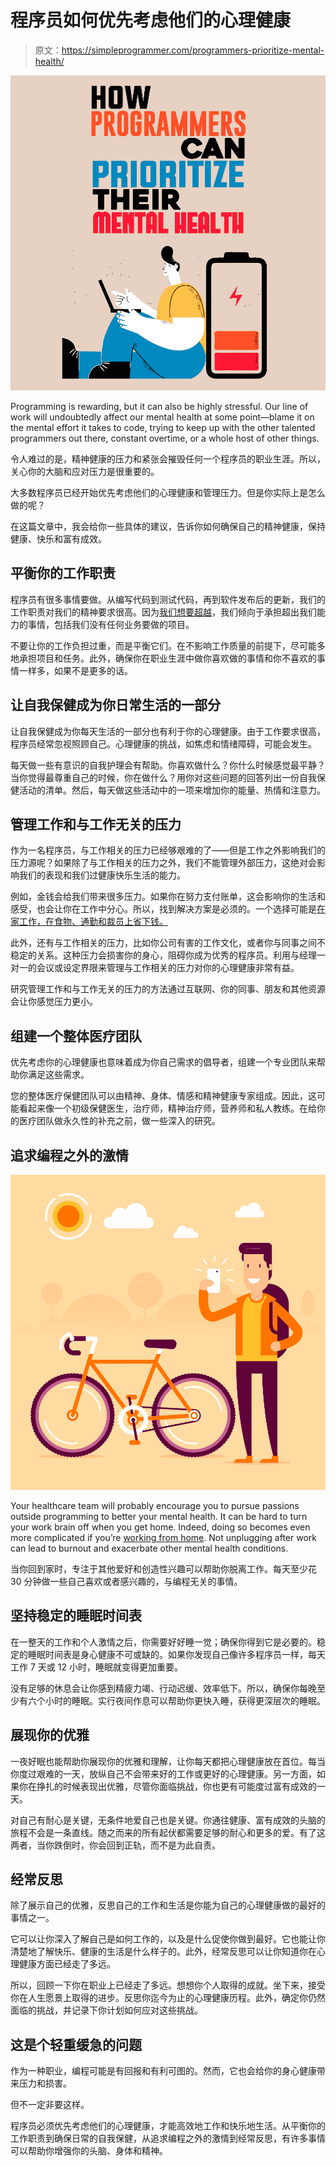 # 程序员如何优先考虑他们的心理健康

> 原文：<https://simpleprogrammer.com/programmers-prioritize-mental-health/>

![](img/135c9be3083f0b5622997e5defe94054.png)

Programming is rewarding, but it can also be highly stressful. Our line of work will undoubtedly affect our mental health at some point—blame it on the mental effort it takes to code, trying to keep up with the other talented programmers out there, constant overtime, or a whole host of other things.

令人难过的是，精神健康的压力和紧张会摧毁任何一个程序员的职业生涯。所以，关心你的大脑和应对压力是很重要的。

大多数程序员已经开始优先考虑他们的心理健康和管理压力。但是你实际上是怎么做的呢？

在这篇文章中，我会给你一些具体的建议，告诉你如何确保自己的精神健康，保持健康、快乐和富有成效。

## 平衡你的工作职责

程序员有很多事情要做。从编写代码到测试代码，再到软件发布后的更新，我们的工作职责对我们的精神要求很高。因为[我们想要超越](https://www.amazon.com/dp/0137081073/makithecompsi-20)，我们倾向于承担超出我们能力的事情，包括我们没有任何业务要做的项目。

不要让你的工作负担过重，而是平衡它们。在不影响工作质量的前提下，尽可能多地承担项目和任务。此外，确保你在职业生涯中做你喜欢做的事情和你不喜欢的事情一样多，如果不是更多的话。

## 让自我保健成为你日常生活的一部分

让自我保健成为你每天生活的一部分也有利于你的心理健康。由于工作要求很高，程序员经常忽视照顾自己。心理健康的挑战，如焦虑和情绪障碍，可能会发生。

每天做一些有意识的自我护理会有帮助。你喜欢做什么？你什么时候感觉最平静？当你觉得最尊重自己的时候，你在做什么？用你对这些问题的回答列出一份自我保健活动的清单。然后，每天做这些活动中的一项来增加你的能量、热情和注意力。

## 管理工作和与工作无关的压力

作为一名程序员，与工作相关的压力已经够艰难的了——但是工作之外影响我们的压力源呢？如果除了与工作相关的压力之外，我们不能管理外部压力，这绝对会影响我们的表现和我们过健康快乐生活的能力。

例如，金钱会给我们带来很多压力。如果你在努力支付账单，这会影响你的生活和感受，也会让你在工作中分心。所以，找到解决方案是必须的。一个选择可能是[在家工作，在食物、通勤和裁员上省下钱。](https://www.raleighrealtyhomes.com/blog/money-saving-tips-work-from-home.html)

此外，还有与工作相关的压力，比如你公司有害的工作文化，或者你与同事之间不稳定的关系。这种压力会损害你的身心，阻碍你成为优秀的程序员。利用与经理一对一的会议或设定界限来管理与工作相关的压力对你的心理健康非常有益。

研究管理工作和与工作无关的压力的方法通过互联网、你的同事、朋友和其他资源会让你感觉压力更小。

## 组建一个整体医疗团队

优先考虑你的心理健康也意味着成为你自己需求的倡导者，组建一个专业团队来帮助你满足这些需求。

您的整体医疗保健团队可以由精神、身体、情感和精神健康专家组成。因此，这可能看起来像一个初级保健医生，治疗师，精神治疗师，营养师和私人教练。在给你的医疗团队做永久性的补充之前，做一些深入的研究。

## 追求编程之外的激情

![](img/2e44a74b5b2b98c1441080d2d451d1cc.png)

Your healthcare team will probably encourage you to pursue passions outside programming to better your mental health. It can be hard to turn your work brain off when you get home. Indeed, doing so becomes even more complicated if you’re [working from home](https://simpleprogrammer.com/challenges-remote-workers-face/). Not unplugging after work can lead to burnout and exacerbate other mental health conditions.

当你回到家时，专注于其他爱好和创造性兴趣可以帮助你脱离工作。每天至少花 30 分钟做一些自己喜欢或者感兴趣的，与编程无关的事情。

## 坚持稳定的睡眠时间表

在一整天的工作和个人激情之后，你需要好好睡一觉；确保你得到它是必要的。稳定的睡眠时间表是身心健康不可或缺的。如果你发现自己像许多程序员一样，每天工作 7 天或 12 小时，睡眠就变得更加重要。

没有足够的休息会让你感到精疲力竭、行动迟缓、效率低下。所以，确保你每晚至少有六个小时的睡眠。实行夜间作息可以帮助你更快入睡，获得更深层次的睡眠。

## 展现你的优雅

一夜好眠也能帮助你展现你的优雅和理解，让你每天都把心理健康放在首位。每当你度过艰难的一天，放纵自己不会带来好的工作或更好的心理健康。另一方面，如果你在挣扎的时候表现出优雅，尽管你面临挑战，你也更有可能度过富有成效的一天。

对自己有耐心是关键，无条件地爱自己也是关键。你通往健康、富有成效的头脑的旅程不会是一条直线。随之而来的所有起伏都需要足够的耐心和更多的爱。有了这两者，当你跌倒时，你会回到正轨，而不是为此自责。

## 经常反思

除了展示自己的优雅，反思自己的工作和生活是你能为自己的心理健康做的最好的事情之一。

它可以让你深入了解自己是如何工作的，以及是什么促使你做到最好。它也能让你清楚地了解快乐、健康的生活是什么样子的。此外，经常反思可以让你知道你在心理健康方面已经走了多远。

所以，回顾一下你在职业上已经走了多远。想想你个人取得的成就。坐下来，接受你在人生愿景上取得的进步。反思你迄今为止的心理健康历程。此外，确定你仍然面临的挑战，并记录下你计划如何应对这些挑战。

## 这是个轻重缓急的问题

作为一种职业，编程可能是有回报和有利可图的。然而，它也会给你的身心健康带来压力和损害。

但不一定非要这样。

程序员必须优先考虑他们的心理健康，才能高效地工作和快乐地生活。从平衡你的工作职责到确保日常的自我保健，从追求编程之外的激情到经常反思，有许多事情可以帮助你增强你的头脑、身体和精神。